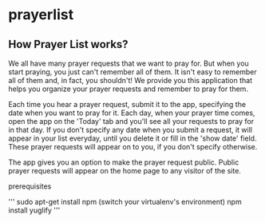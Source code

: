 # prayerlist
## How Prayer List works?
We all have many prayer requests that we want to pray for. But when you start praying, you just can't remember all of them. It isn't easy to remember all of them and, in fact, you shouldn't! We provide you this application that helps you organize your prayer requests and remember to pray for them.

Each time you hear a prayer request, submit it to the app, specifying the date when you want to pray for it. Each day, when your prayer time comes, open the app on the 'Today' tab and you'll see all your requests to pray for in that day. If you don't specify any date when you submit a request, it will appear in your list everyday, until you delete it or fill in the 'show date' field. These prayer requests will appear on to you, if you don't specify otherwise.

The app gives you an option to make the prayer request public. Public prayer requests will appear on the home page to any visitor of the site.


prerequisites

'''
sudo apt-get install npm
(switch your virtualenv's environment)
npm install yuglify
'''
